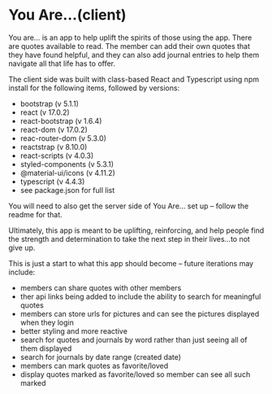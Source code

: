 # **You Are…(client)**

You are… is an app to help uplift the spirits of those using the app. There are quotes available to read. The member can add their own quotes that they have found helpful, and they can also add journal entries to help them navigate all that life has to offer.

The client side was built with class-based React and Typescript using npm install for the following items, followed by versions:

- bootstrap (v 5.1.1)
- react (v 17.0.2)
- react-bootstrap (v 1.6.4)
- react-dom (v 17.0.2)
- reac-router-dom (v 5.3.0)
- reactstrap (v 8.10.0)
- react-scripts (v 4.0.3)
- styled-components (v 5.3.1)
- @material-ui/icons (v 4.11.2)
- typescript (v 4.4.3)
- see package.json for full list

You will need to also get the server side of You Are… set up – follow the readme for that.

Ultimately, this app is meant to be uplifting, reinforcing, and help people find the strength and determination to take the next step in their lives…to not give up.

This is just a start to what this app should become – future iterations may include:

- members can share quotes with other members
- ther api links being added to include the ability to search for meaningful quotes
- members can store urls for pictures and can see the pictures displayed when they login
- better styling and more reactive
- search for quotes and journals by word rather than just seeing all of them displayed
- search for journals by date range (created date)
- members can mark quotes as favorite/loved
- display quotes marked as favorite/loved so member can see all such marked
